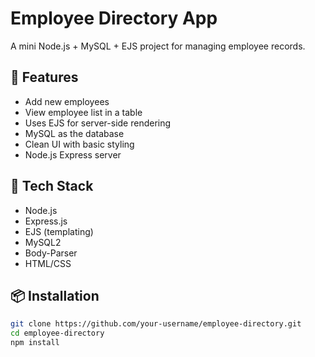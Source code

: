 # Employee Directory App

A mini Node.js + MySQL + EJS project for managing employee records.

## 🚀 Features

- Add new employees
- View employee list in a table
- Uses EJS for server-side rendering
- MySQL as the database
- Clean UI with basic styling
- Node.js Express server

## 📂 Tech Stack

- Node.js
- Express.js
- EJS (templating)
- MySQL2
- Body-Parser
- HTML/CSS

## 📦 Installation

```bash
git clone https://github.com/your-username/employee-directory.git
cd employee-directory
npm install
